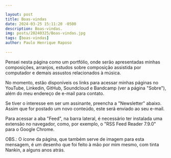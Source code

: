 ```yaml
---

layout: post
title: Boas-vindas
date: 2024-03-25 15:11:20 -0500  
description: Boas-vindas.  
img: posts/20240325/Boas-vindas.jpg  
tags: [boas-vindas]  
author: Paulo Henrique Raposo
  
---
```


Pensei nesta página como um portfólio, onde serão apresentadas minhas composições, arranjos, estudos sobre composição assistida por computador e demais assustos relacionados à música.  

No momento, estão disponíveis os links para acessar minhas páginas no YouTube, Linkedin, GitHub, Soundcloud e Bandcamp (ver a página "Sobre"), além do meu endereço de e-mail para contato.  

Se tiver o interesse em ser um assinante, preencha a "Newsletter" abaixo. Assim que for postado um novo conteúdo, este será enviado ao seu e-mail.  

Para acessar a aba "Feed", na barra lateral, é necessário ter instalada uma extensão no navegador, como, por exemplo, o "RSS Feed Reader 7.9.0" para o Google Chrome.  

OBS.: O ícone da página, que também serve de imagem para esta mensagem, é um desenho que foi feito à mão por mim mesmo, com tinta Nankin, a alguns anos atrás.  
